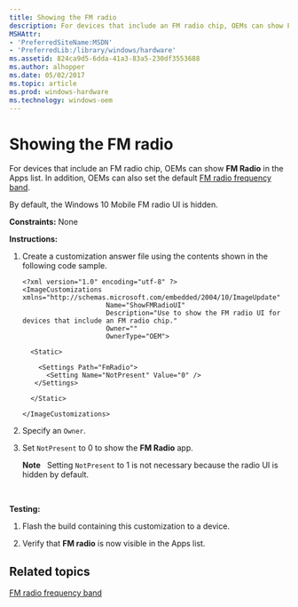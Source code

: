 ```yaml
---
title: Showing the FM radio
description: For devices that include an FM radio chip, OEMs can show FM Radio in the Apps list.
MSHAttr:
- 'PreferredSiteName:MSDN'
- 'PreferredLib:/library/windows/hardware'
ms.assetid: 824ca9d5-6dda-41a3-83a5-230df3553688
ms.author: alhopper
ms.date: 05/02/2017
ms.topic: article
ms.prod: windows-hardware
ms.technology: windows-oem
---
```


# Showing the FM radio


For devices that include an FM radio chip, OEMs can show **FM Radio** in the Apps list. In addition, OEMs can also set the default [FM radio frequency band](fm-radio-frequency-band.md).

By default, the Windows 10 Mobile FM radio UI is hidden.

<a href="" id="constraints---none"></a>**Constraints:** None  

<a href="" id="instructions-"></a>**Instructions:**  
1.  Create a customization answer file using the contents shown in the following code sample.

    ``` syntax
    <?xml version="1.0" encoding="utf-8" ?>  
    <ImageCustomizations xmlns="http://schemas.microsoft.com/embedded/2004/10/ImageUpdate"  
                         Name="ShowFMRadioUI"  
                         Description="Use to show the FM radio UI for devices that include an FM radio chip."  
                         Owner=""  
                         OwnerType="OEM"> 
      
      <Static>  

        <Settings Path="FmRadio">  
          <Setting Name="NotPresent" Value="0" /> 
       </Settings>  

      </Static>

    </ImageCustomizations>
    ```

2.  Specify an `Owner`.

3.  Set `NotPresent` to 0 to show the **FM Radio** app.

    **Note**  
    Setting `NotPresent` to 1 is not necessary because the radio UI is hidden by default.

     

<a href="" id="testing-"></a>**Testing:**  
1.  Flash the build containing this customization to a device.

2.  Verify that **FM radio** is now visible in the Apps list.

## Related topics


[FM radio frequency band](fm-radio-frequency-band.md)

 







